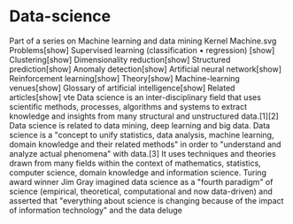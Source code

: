 # Data-science
 Part of a series on Machine learning and data mining Kernel Machine.svg Problems[show] Supervised learning (classification • regression) [show] Clustering[show] Dimensionality reduction[show] Structured prediction[show] Anomaly detection[show] Artificial neural network[show] Reinforcement learning[show] Theory[show] Machine-learning venues[show] Glossary of artificial intelligence[show] Related articles[show] vte Data science is an inter-disciplinary field that uses scientific methods, processes, algorithms and systems to extract knowledge and insights from many structural and unstructured data.[1][2] Data science is related to data mining, deep learning and big data.  Data science is a "concept to unify statistics, data analysis, machine learning, domain knowledge and their related methods" in order to "understand and analyze actual phenomena" with data.[3] It uses techniques and theories drawn from many fields within the context of mathematics, statistics, computer science, domain knowledge and information science. Turing award winner Jim Gray imagined data science as a "fourth paradigm" of science (empirical, theoretical, computational and now data-driven) and asserted that "everything about science is changing because of the impact of information technology" and the data deluge
